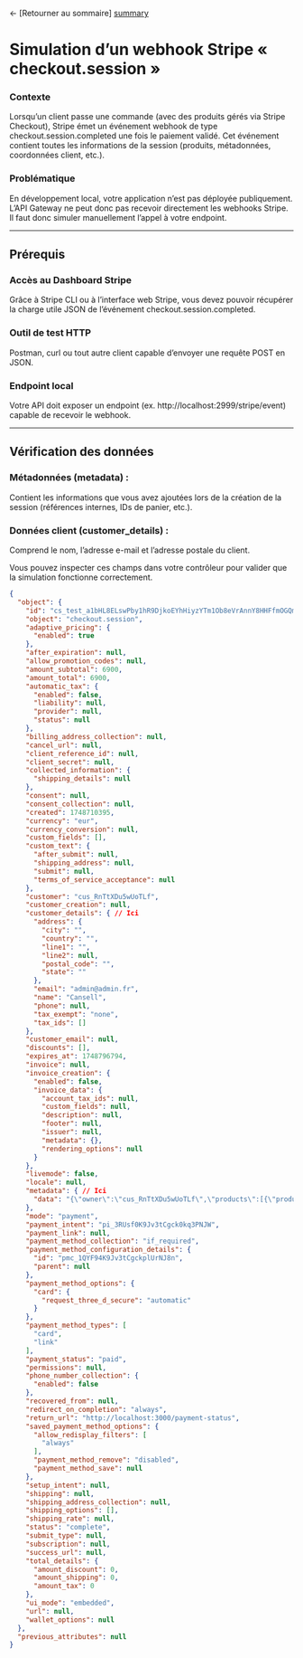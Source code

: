 ← [Retourner au sommaire] [summary]


# Simulation d’un webhook Stripe « checkout.session »

### Contexte
Lorsqu’un client passe une commande (avec des produits gérés via Stripe Checkout), Stripe émet un événement webhook de type checkout.session.completed une fois le paiement validé. Cet événement contient toutes les informations de la session (produits, métadonnées, coordonnées client, etc.).

### Problématique
En développement local, votre application n’est pas déployée publiquement. L’API Gateway ne peut donc pas recevoir directement les webhooks Stripe. Il faut donc simuler manuellement l’appel à votre endpoint.

----

## Prérequis
### Accès au Dashboard Stripe

Grâce à Stripe CLI ou à l’interface web Stripe, vous devez pouvoir récupérer la charge utile JSON de l’événement checkout.session.completed.

### Outil de test HTTP

Postman, curl ou tout autre client capable d’envoyer une requête POST en JSON.

### Endpoint local

Votre API doit exposer un endpoint (ex. http://localhost:2999/stripe/event) capable de recevoir le webhook.


----

## Vérification des données
### Métadonnées (metadata) :
Contient les informations que vous avez ajoutées lors de la création de la session (références internes, IDs de panier, etc.).

### Données client (customer_details) :
Comprend le nom, l’adresse e-mail et l’adresse postale du client.

Vous pouvez inspecter ces champs dans votre contrôleur pour valider que la simulation fonctionne correctement.




```json
{
  "object": {
    "id": "cs_test_a1bHL8ELswPby1hR9DjkoEYhHiyzYTm1Ob8eVrAnnY8HHFfmOGQmcGVrd4",
    "object": "checkout.session",
    "adaptive_pricing": {
      "enabled": true
    },
    "after_expiration": null,
    "allow_promotion_codes": null,
    "amount_subtotal": 6900,
    "amount_total": 6900,
    "automatic_tax": {
      "enabled": false,
      "liability": null,
      "provider": null,
      "status": null
    },
    "billing_address_collection": null,
    "cancel_url": null,
    "client_reference_id": null,
    "client_secret": null,
    "collected_information": {
      "shipping_details": null
    },
    "consent": null,
    "consent_collection": null,
    "created": 1748710395,
    "currency": "eur",
    "currency_conversion": null,
    "custom_fields": [],
    "custom_text": {
      "after_submit": null,
      "shipping_address": null,
      "submit": null,
      "terms_of_service_acceptance": null
    },
    "customer": "cus_RnTtXDu5wUoTLf",
    "customer_creation": null,
    "customer_details": { // Ici
      "address": {
        "city": "",
        "country": "",
        "line1": "",
        "line2": null,
        "postal_code": "",
        "state": ""
      },
      "email": "admin@admin.fr",
      "name": "Cansell",
      "phone": null,
      "tax_exempt": "none",
      "tax_ids": []
    },
    "customer_email": null,
    "discounts": [],
    "expires_at": 1748796794,
    "invoice": null,
    "invoice_creation": {
      "enabled": false,
      "invoice_data": {
        "account_tax_ids": null,
        "custom_fields": null,
        "description": null,
        "footer": null,
        "issuer": null,
        "metadata": {},
        "rendering_options": null
      }
    },
    "livemode": false,
    "locale": null,
    "metadata": { // Ici
      "data": "{\"owner\":\"cus_RnTtXDu5wUoTLf\",\"products\":[{\"productName\":\"T shirt \",\"quantity\":3}],\"typeDelivery\":\"Point_Relais\"}"
    },
    "mode": "payment",
    "payment_intent": "pi_3RUsf0K9Jv3tCgck0kq3PNJW",
    "payment_link": null,
    "payment_method_collection": "if_required",
    "payment_method_configuration_details": {
      "id": "pmc_1QYF94K9Jv3tCgckplUrNJ8n",
      "parent": null
    },
    "payment_method_options": {
      "card": {
        "request_three_d_secure": "automatic"
      }
    },
    "payment_method_types": [
      "card",
      "link"
    ],
    "payment_status": "paid",
    "permissions": null,
    "phone_number_collection": {
      "enabled": false
    },
    "recovered_from": null,
    "redirect_on_completion": "always",
    "return_url": "http://localhost:3000/payment-status",
    "saved_payment_method_options": {
      "allow_redisplay_filters": [
        "always"
      ],
      "payment_method_remove": "disabled",
      "payment_method_save": null
    },
    "setup_intent": null,
    "shipping": null,
    "shipping_address_collection": null,
    "shipping_options": [],
    "shipping_rate": null,
    "status": "complete",
    "submit_type": null,
    "subscription": null,
    "success_url": null,
    "total_details": {
      "amount_discount": 0,
      "amount_shipping": 0,
      "amount_tax": 0
    },
    "ui_mode": "embedded",
    "url": null,
    "wallet_options": null
  },
  "previous_attributes": null
}
```





























[summary]: ../../README.md
